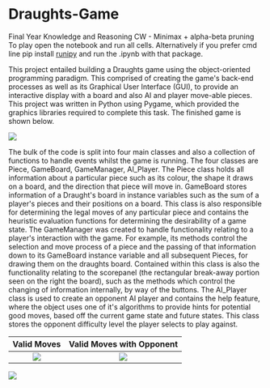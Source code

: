 # Draughts-Game
Final Year Knowledge and Reasoning CW - Minimax + alpha-beta pruning
To play open the notebook and run all cells. Alternatively if you prefer cmd line pip install [runipy](https://pypi.org/project/runipy/) and run the .ipynb with that package.

This project entailed building a Draughts game using the object-oriented programming paradigm. This comprised of creating the game's back-end processes as well as its Graphical User Interface (GUI), to provide an interactive display with a board and also AI and player move-able pieces. This project was written in Python using Pygame, which provided the graphics libraries required to complete this task. The finished game is shown below.

![](https://raw.githubusercontent.com/LordLean/Draughts-Game/main/images/Introduction_image.png)

The bulk of the code is split into four main classes and also a collection of functions to handle events whilst the game is running. The four classes are Piece, GameBoard, GameManager, AI\_Player. The Piece class holds all information about a particular piece such as its colour, the shape it draws on a board, and the direction that piece will move in. GameBoard stores information of a Draught's board in instance variables such as the sum of a player's pieces and their positions on a board. This class is also responsible for determining the legal moves of any particular piece and contains the heuristic evaluation functions for determining the desirability of a game state. The GameManager was created to handle functionality relating to a player's interaction with the game. For example, its methods control the selection and move process of a piece and the passing of that information down to its GameBoard instance variable and all subsequent Pieces, for drawing them on the draughts board. Contained within this class is also the functionality relating to the scorepanel (the rectangular break-away portion seen on the right the board), such as the methods which control the changing of information internally, by way of the buttons. The AI\_Player class is used to create an opponent AI player and contains the help feature, where the object uses one of it's algorithms to provide hints for potential good moves, based off the current game state and future states. This class stores the opponent difficulty level the player selects to play against.

Valid Moves            |  Valid Moves with Opponent
:-------------------------:|:-------------------------:
![](https://raw.githubusercontent.com/LordLean/Draughts-Game/main/images/noopponent.png)  |  ![](https://raw.githubusercontent.com/LordLean/Draughts-Game/main/images/opponent.png)

![](https://raw.githubusercontent.com/LordLean/Draughts-Game/main/images/rules.png)
 
